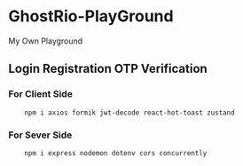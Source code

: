 # GhostRio-PlayGround

My Own Playground

## Login Registration OTP Verification

### For Client Side

        npm i axios formik jwt-decode react-hot-toast zustand

### For Sever Side

        npm i express nodemon dotenv cors concurrently
